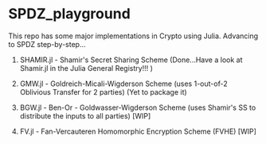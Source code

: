 # SPDZ_playground

This repo has some major implementations in Crypto using Julia. Advancing to SPDZ step-by-step...

1) SHAMIR.jl - Shamir's Secret Sharing Scheme (Done...Have a look at Shamir.jl in the Julia General Registry!!! ) 

2) GMW.jl - Goldreich-Micali-Wigderson Scheme (uses 1-out-of-2 Oblivious Transfer for 2 parties) (Yet to package it)

3) BGW.jl - Ben-Or - Goldwasser-Wigderson Scheme (uses Shamir's SS to distribute the inputs to all parties) [WIP]

4) FV.jl - Fan-Vercauteren Homomorphic Encryption Scheme (FVHE) [WIP]
